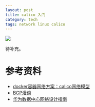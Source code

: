 ```yaml
---
layout: post
title: calico 入门
category: tech
tags: network linux calico
---
```


![](https://cdn.kelu.org/blog/tags/network.jpg)

待补充。

# 参考资料

* [docker容器网络方案：calico网络模型](http://cizixs.com/2017/10/19/docker-calico-network/)
* [BGP漫谈](https://zhuanlan.zhihu.com/p/25433049)
* [华为数据中心网络设计指南](https://support.huawei.com/enterprise/zh/doc/EDOC1100023543?section=j012&togo=content)

